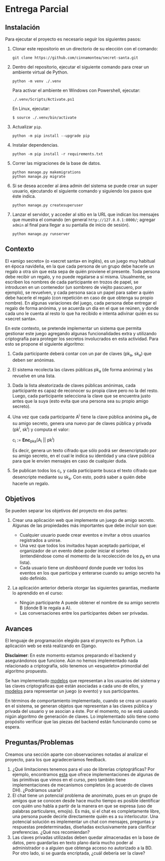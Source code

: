 # Entrega Parcial

## Instalación

Para ejecutar el proyecto es necesario seguir los siguientes pasos:

1. Clonar este repositorio en un directorio de su elección con el comando:
    ```
    git clone https://github.com/cinnamontea/secret-santa.git
    ```
2. Dentro del repositorio, ejecutar el siguiente comando para crear un ambiente virtual de Python.
    ```
    python -m venv ./.venv
    ```
    Para activar el ambiente en Windows con Powershell, ejecutar:
    ```
    ./.venv/Scripts/Activate.ps1
    ```
    En Linux, ejecutar:
    ```
    $ source ./.venv/bin/activate
    ```
3. Actualizar `pip`.
    ```
    python -m pip install --upgrade pip
    ```
4. Instalar dependencias.
    ```
    python -m pip install -r requirements.txt
    ```
5. Correr las migraciones de la base de datos.
    ```
    python manage.py makemigrations
    python manage.py migrate
    ```
6. Si se desea acceder al área admin del sistema se puede crear un super usuario, ejecutando el siguiente comando y siguiendo los pasos que éste indica.
    ```
    python manage.py createsuperuser
    ```
7. Lanzar el servidor, y acceder al sitio en la URL que indican los mensajes que muestra el comando (en general `http://127.0.0.1:8000/`; agregar `admin` al final para llegar a su pantalla de inicio de sesión).
    ```
    python manage.py runserver
    ```
   

## Contexto
El «amigo secreto» (o «secret santa» en inglés), es un juego muy habitual en época navideña, en la que cada persona de un grupo debe hacerle un regalo a otra sin que esta sepa de quién proviene el presente. Toda persona debe recibir un regalo, y no puede regalarse a sí misma. Usualmente, se escriben los nombres de cada participante en trozos de papel, se introducen en un contenedor (un sombrero de viejito pascuero, por ejemplo), se revuelven, y cada persona saca un papel para saber a quién debe hacerle el regalo (con repetición en caso de que obtenga su propio nombre). En algunas variaciones del juego, cada persona debe entregar el regalo de forma anónima, y se acuerda un día en el que se reúnen, y donde cada uno le cuenta al resto lo que ha recibido e intenta adivinar quién es su «secret santa».

En este contexto, se pretende implementar un sistema que permita gestionar este juego agregando algunas funcionalidades extra y utilizando criptografía para proteger los secretos involucrados en esta actividad. Para esto se propone el siguiente algoritmo:
1. Cada participante deberá contar con un par de claves (pk<sub>a</sub>, sk<sub>a</sub>) que deben ser anónimas.
2. El sistema recolecta las claves públicas pk<sub>a</sub> (de forma anónima) y las revuelve en una lista.
3. Dada la lista aleatorizada de claves públicas anónimas, cada participante es capaz de reconocer su propia clave pero no la del resto. Luego, cada participante selecciona la clave que se encuentra justo antes que la suya (esto evita que una persona sea su propio amigo secreto).
4. Una vez que cada participante A<sup>i</sup> tiene la clave pública anónima pk<sub>a</sub> de su amigo secreto, genera una nuevo par de claves pública y privada (pk<sup>i</sup>, sk<sup>i</sup>) y computa el valor:

    c<sub>i</sub> := <b>Enc</b><sub>pka</sub>(A<sub>i</sub> || pk<sup>i</sup>)
   
   Es decir, genera un texto cifrado que sólo podrá ser desencriptado por su amigo secreto, en el cual le indica su identidad y una clave pública para que le envíen mensajes en caso de cualquier duda.
6. Se publican todos los c<sub>i</sub>, y cada participante busca el texto cifrado que desencripte mediante su sk<sub>a</sub>. Con esto, podrá saber a quién debe hacerle un regalo.

## Objetivos
Se pueden separar los objetivos del proyecto en dos partes:

1. Crear una aplicación web que implemente un juego de amigo secreto. Algunas de las propiedades más importantes que debe incluir son que:
    - Cualquier usuario puede crear eventos e invitar a otros usuarios registrados a unirse.
    - Una vez que todos los invitados hayan aceptado participar, el organizador de un evento debe poder iniciar el sorteo (entendiéndose como el momento de la recolección de los $p_k$ en una lista).
    - Cada usuario tiene un _dashboard_ donde puede ver todos los eventos en los que participa y enterarse cuando su amigo secreto ha sido definido.

2. La aplicación anterior debería otorgar las siguientes garantías, mediante lo aprendido en el curso:
    - Ningún participante A puede obtener el nombre de su amigo secreto B (donde B le regala a A).
    - Las conversaciones entre los participantes deben ser privadas.

## Avances

El lenguaje de programación elegido para el proyecto es Python. La aplicación web se está realizando en Django.

**Disclaimer**: En este momento estamos preparando el backend y asegurándonos que funcione. Aún no hemos implementado nada relacionado a criptografía, sólo tenemos un «esqueleto» primordial del algoritmo propuesto.

Se han implementado [modelos](./accounts/models.py) que representan a los usuarios del sistema y las claves criptográficas que están asociadas a cada uno de ellos, y [modelos](./santa_raffle/models.py) para representar un juego (o evento) y sus participantes.

En términos de comportamiento implementado, cuando se crea un usuario en el sistema, se generan objetos que representan a las claves pública y privada del usuario y se asocian a éste. Por el momento, no se está usando nigún algoritmo de generación de claves. Lo implementado sólo tiene como propósito verificar que las piezas del backend están funcionando como se espera.

## Preguntas/Problemas

Creamos una sección aparte con observaciones notadas al analizar el proyecto, para los que agradeceríamos feedback.

1. ¿Qué limitaciones tenemos para el uso de librerías criptográficas? Por ejemplo, encontramos [esta](https://cryptography.io/en/latest/) que ofrece implementaciones de algunas de las primitivas que vimos en el curso, pero también tiene implementaciones de mecanismos completos (e.g acuerdo de claves DH). ¿Podríamos usarla?
2. El chat tiene un potencial problema de anonimato, pues en un grupo de amigos que se conocen desde hace mucho tiempo es posible identificar con quién uno habla a partir de la manera en que se expresa (uso de palabras particulares, emojis). Es más, si el chat es completamente libre, una persona puede decirle directamente quién es a su interlocutor. Una potencial solución es implementar un chat con mensajes, preguntas y respuestas predeterminadas, diseñadas exclusivamente para clarificar preferencias. ¿Qué nos recomiendan?
3. Las claves privadas utilizadas deben quedar almacenadas en la base de datos, pero guardarlas en texto plano daría mucho poder al administrador o a alguien que obtenga acceso no autorizado a la BD. Por otro lado, si se guarda encriptada, ¿cuál debería ser la clave? 
